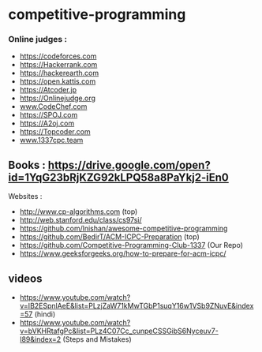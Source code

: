 # competitive-programming
### Online judges :

- https://codeforces.com
- https://Hackerrank.com
- https://hackerearth.com
- https://open.kattis.com
- https://Atcoder.jp
- https://Onlinejudge.org
- www.CodeChef.com
- https://SPOJ.com
- https://A2oj.com
- https://Topcoder.com
- www.1337cpc.team


 ## Books :  https://drive.google.com/open?id=1YqG23bRjKZG92kLPQ58a8PaYkj2-iEn0
Websites :

- http://www.cp-algorithms.com (top)
- http://web.stanford.edu/class/cs97si/
- https://github.com/lnishan/awesome-competitive-programming
- https://github.com/BedirT/ACM-ICPC-Preparation (top)
- https://github.com/Competitive-Programming-Club-1337 (Our  Repo)
- https://www.geeksforgeeks.org/how-to-prepare-for-acm-icpc/

## videos 
- https://www.youtube.com/watch?v=IB2ESpnlAeE&list=PLzjZaW71kMwTGbP1suqY16w1VSb9ZNuvE&index=57 (hindi)
- https://www.youtube.com/watch?v=bVKHRtafgPc&list=PLz4C07Cc_cunpeCSSGibS6Nyceuv7-l89&index=2 (Steps and Mistakes)


